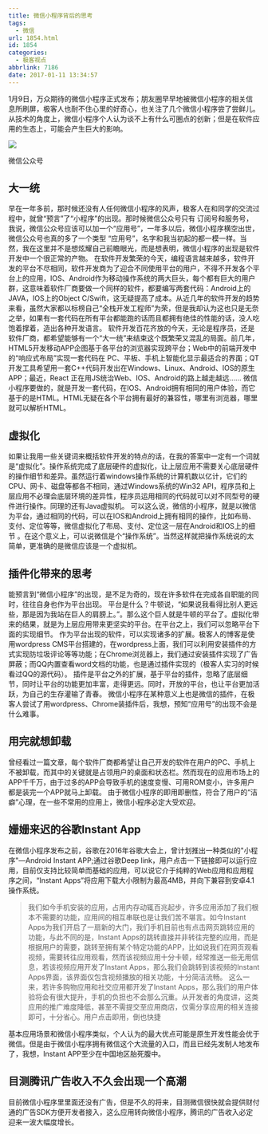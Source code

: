 ```yaml
---
title: 微信小程序背后的思考
tags:
  - 微信
url: 1854.html
id: 1854
categories:
  - 极客视点
abbrlink: 7186
date: 2017-01-11 13:34:57
---
```


1月9日，万众期待的微信小程序正式发布；朋友圈早早地被微信小程序的相关信息所刷屏，极客人也耐不住心里的好奇心，也关注了几个微信小程序尝了尝鲜儿。从技术的角度上，微信小程序个人认为谈不上有什么可圈点的创新；但是在软件应用的生态上，可能会产生巨大的影响。

![](http://baiyuan.wang/wp-content/uploads/2017/02/20170215135300110.jpg)

微信公众号

大一统
---

早在一年多前，那时候还没有人任何微信小程序的风声，极客人在和同学的交流过程中，就曾“预言”了“小程序”的出现。那时候微信公众号只有 订阅号和服务号，我说，微信公众号应该可以加一个“应用号”，一年多以后，微信小程序横空出世，微信公众号也真的多了一个类型 “应用号”，名字和我当初起的都一模一样。当然，我在这里并不是想炫耀自己前瞻眼光，而是想表明，微信小程序的出现是软件开发中一个很正常的产物。 在软件开发繁荣的今天，编程语言越来越多，软件开发的平台不尽相同，软件开发商为了迎合不同使用平台的用户，不得不开发各个平台上的应用，IOS、Android作为移动操作系统的两大巨头，每个都有巨大的用户群，这意味着软件厂商要做一个同样的软件，都要编写两套代码：Android上的JAVA，IOS上的Object C/Swift，这无疑提高了成本。从近几年的软件开发的趋势来看，虽然大家都以标榜自己“全栈开发工程师”为荣，但是我却认为这也只是无奈之举，如果有一套代码在所有平台都能跑的话而且都拥有绝佳的性能的话，没人吃饱着撑着，造出各种开发语言。 软件开发百花齐放的今天，无论是程序员，还是软件厂商，都希望能够有一个“大一统”来结束这个既繁荣又混乱的局面。前几年，HTML5开发移动APP企图基于各平台的浏览器实现跨平台；Web中的前端开发中的“响应式布局”实现一套代码在 PC、平板、手机上智能化显示最适合的界面；QT开发工具希望用一套C++代码开发出在Windows、Linux、Android、IOS的原生APP；最近，React 正在用JS统治Web、IOS、Android的路上越走越远…… 微信小程序要做的，就是开发一套代码，在IOS、Android拥有相同的用户体验，而它基于的是HTML。HTML无疑在各个平台拥有最好的兼容性，哪里有浏览器，哪里就可以解析HTML。

虚拟化
---

如果让我用一些关键词来概括软件开发的特点的话，在我的答案中一定有一个词就是“虚拟化”。操作系统完成了底层硬件的虚拟化，让上层应用不需要关心底层硬件的操作细节和差异。虽然运行着windows操作系统的计算机数以亿计，它们的CPU、网卡、磁盘等都各不相同，通过Windows系统的Win32 API，程序员和上层应用不必理会底层环境的差异性，程序员运用相同的代码就可以对不同型号的硬件进行操作。同理的还有Java虚拟机。 可以这么说，微信的小程序，就是以微信为平台，通过相同的代码，可以在IOS和Android上拥有相同的操作，比如布局、支付、定位等等，微信虚拟化了布局、支付、定位这一层在Android和IOS上的细节 。在这个意义上，可以说微信是个“操作系统”。当然这样就把操作系统说的太简单，更准确的是微信应该是一个虚拟机。

插件化带来的思考
--------

能预言到“微信小程序”的出现，是不足为奇的，现在许多软件在完成各自职能的同时，往往自身也作为平台出现。 平台是什么？牛顿说，“如果说我看得比别人更远些，那是因为我站在巨人的肩膀上。”。那么这个巨人就是牛顿的平台了。虚拟化带来的结果，就是为上层应用带来更坚实的平台。在平台之上，我们可以忽略平台下面的实现细节。 作为平台出现的软件，可以实现诸多的扩展。极客人的博客是使用wordpress CMS平台搭建的，在wordpress上面，我们可以利用安装插件的方式实现防垃圾评论等等功能；在Chrome浏览器上，我们通过安装插件实现了广告屏蔽；而QQ内置查看word文档的功能，也是通过插件实现的（极客人实习的时候看过QQ的源代码）。 插件是平台之外的扩展，基于平台的插件，忽略了底层细节，同时让平台的功能更加丰富，走得更远。同时，开放的平台，也让平台更加活跃，为自己的生存灌输了青春。 微信小程序在某种意义上也是微信的插件，在极客人尝试了用wordpress、Chrome装插件后，我想，预知“应用号”的出现不会是什么难事。

用完就想卸载
------

曾经看过一篇文章，每个软件厂商都希望让自己开发的软件在用户的PC、手机上不被卸载，而其中的关键就是占领用户的桌面和状态栏。然而现在的应用市场上的APP千千万，由于过多的APP会导致手机的速度变慢、可用ROM变小，许多用户都是装完一个APP就马上卸载。 由于微信小程序的即用即删性，符合了用户的“洁癖”心理，在一些不常用的应用上，微信小程序必定大受欢迎。

姗姗来迟的谷歌Instant App
------------------

在微信小程序发布之前，谷歌在2016年谷歌大会上，曾计划推出一种类似的"小程序"—Android Instant APP;通过谷歌Deep link，用户点击一下链接即可以运行应用，目前仅支持比较简单而基础的应用，可以说它介于纯粹的Web应用和应用程序之间，“Instant Apps”将应用下载大小限制为最高4MB，并向下兼容到安卓4.1操作系统。

> 我们如今手机安装的应用，占用内存动辄百兆起步，许多应用添加了我们根本不需要的功能，应用间的相互串联也是让我们苦不堪言。如今Instant Apps为我们开启了一扇新的大门，我们手机目前也有点击网页跳转应用的功能，与此不同的是，Instant Apps的跳转直接并非转往完整的应用，而是根据用户的需要，跳转至拥有某个特定功能的APP，比如说我们在网页观看视频，需要转往应用观看，然而该视频应用十分卡顿，经常推送一些无用信息，若该视频应用开发了Instant Apps，那么我们会跳转到该视频的Instant Apps界面，该界面仅包含视频播放的相关功能，十分简洁流畅。 这么一来，若许多购物应用和社交应用都开发了Instant Apps，那么我们的用户体验将会有很大提升，手机的负担也不会那么沉重。从开发者的角度讲，这类应用的推广难度降低，甚至不需提交至应用商店，仅需分享应用的相关连接即可，十分省心。用户点击即用，倒也快捷

基本应用场景和微信小程序类似，个人认为的最大优点可能是原生开发性能会优于微信。但是由于微信小程序拥有微信这个大流量的入口，而且已经先发制人地发布了，我想，Instant APP至少在中国地区胎死腹中。

目测腾讯广告收入不久会出现一个高潮
-----------------

目前微信小程序里里面还没有广告，但是不久的将来，目测微信很快就会提供财付通的广告SDK方便开发者接入，这么应用转向微信小程序，腾讯的广告收入必定迎来一波大幅度增长。